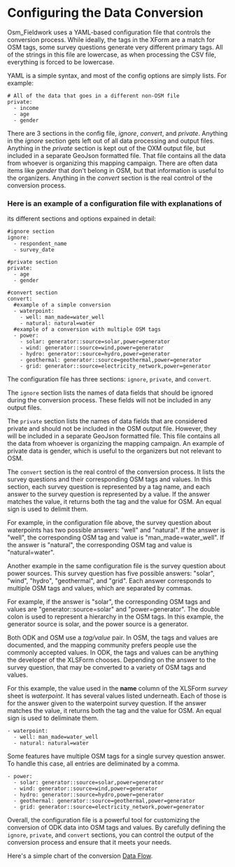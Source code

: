 # Configuring the Data Conversion

Osm_Fieldwork uses a YAML-based configuration file that controls the
conversion process. While ideally, the tags in the XForm are a match
for OSM tags, some survey questions generate very different primary
tags. All of the strings in this file are lowercase, as when
processing the CSV file, everything is forced to be lowercase.

YAML is a simple syntax, and most of the config options are simply
lists. For example:

    # All of the data that goes in a different non-OSM file
    private:
      - income
      - age
      - gender

There are 3 sections in the config file, _ignore_, _convert_, and
_private_. Anything in the _ignore_ section gets left out of all data
processing and output files. Anything in the _private_ section is kept
out of the OXM output file, but included in a separate GeoJson
formatted file. That file contains all the data from whoever is
organizing this mapping campaign. There are often data items like
_gender_ that don't belong in OSM, but that information is useful
to the organizers. Anything in the _convert_ section is the real
control of the conversion process.

### Here is an example of a configuration file with explanations of
its different sections and options expained in detail:

    #ignore section
    ignore:
      - respondent_name
      - survey_date

    #private section
    private:
      - age
      - gender

    #convert section
    convert:
      #example of a simple conversion
      - waterpoint:
        - well: man_made=water_well
        - natural: natural=water
      #example of a conversion with multiple OSM tags
      - power:
        - solar: generator::source=solar,power=generator
        - wind: generator::source=wind,power=generator
        - hydro: generator::source=hydro,power=generator
        - geothermal: generator::source=geothermal,power=generator
        - grid: generator::source=electricity_network,power=generator

The configuration file has three sections: `ignore`, `private`, and `convert`.

The `ignore` section lists the names of data fields that should be
ignored during the conversion process. These fields will not be
included in any output files.

The `private` section lists the names of data fields that are
considered private and should not be included in the OSM output
file. However, they will be included in a separate GeoJson formatted
file. This file contains all the data from whoever is organizing the
mapping campaign. An example of private data is gender, which is
useful to the organizers but not relevant to OSM.

The `convert` section is the real control of the conversion
process. It lists the survey questions and their corresponding OSM
tags and values. In this section, each survey question is represented
by a tag name, and each answer to the survey question is represented
by a value. If the answer matches the value, it returns both the tag
and the value for OSM. An equal sign is used to delimit them.

For example, in the configuration file above, the survey question
about waterpoints has two possible answers: "well" and "natural". If
the answer is "well", the corresponding OSM tag and value is
"man_made=water_well". If the answer is "natural", the corresponding
OSM tag and value is "natural=water".

Another example in the same configuration file is the survey question
about power sources. This survey question has five possible answers:
"solar", "wind", "hydro", "geothermal", and "grid". Each answer
corresponds to multiple OSM tags and values, which are separated by
commas.

For example, if the answer is "solar", the corresponding OSM tags and
values are "generator::source=solar" and "power=generator". The double
colon is used to represent a hierarchy in the OSM tags. In this
example, the generator source is solar, and the power source is a
generator.

Both ODK and OSM use a _tag/value_ pair. In OSM, the tags and values
are documented, and the mapping community prefers people use the
commonly accepted values. In ODK, the tags and values can be anything
the developer of the XLSForm chooses. Depending on the answer to the
survey question, that may be converted to a variety of OSM tags and
values.

For this example, the value used in the **name** column of the XLSForm
_survey_ sheet is _waterpoint_. It has several values listed
underneath. Each of those is for the answer given to the waterpoint
survey question. If the answer matches the value, it returns both the
tag and the value for OSM. An equal sign is used to deliminate them.

    - waterpoint:
      - well: man_made=water_well
      - natural: natural=water

Some features have multiple OSM tags for a single survey question
answer. To handle this case, all entries are deliminated by a comma.

    - power:
      - solar: generator::source=solar,power=generator
      - wind: generator::source=wind,power=generator
      - hydro: generator::source=hydro,power=generator
      - geothermal: generator::source=geothermal,power=generator
      - grid: generator::source=electricity_network,power=generator

Overall, the configuration file is a powerful tool for customizing the
conversion of ODK data into OSM tags and values. By carefully defining
the `ignore`, `private`, and `convert` sections, you can control the
output of the conversion process and ensure that it meets your needs.

Here's a simple chart of the conversion [Data Flow](conversion.svg).
